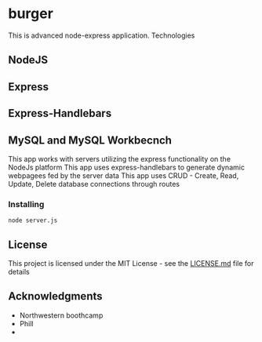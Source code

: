 # burger

This is advanced node-express application.
Technologies
## NodeJS
## Express
## Express-Handlebars
## MySQL and MySQL Workbecnch

This app works with servers utilizing the express functionality on the NodeJs platform
This app uses express-handlebars to generate dynamic webpagees fed by the server data
This app uses CRUD - Create, Read, Update, Delete database connections through routes
 ### Installing
 
```
node server.js
```

## License

This project is licensed under the MIT License - see the [LICENSE.md](LICENSE.md) file for details

## Acknowledgments

* Northwestern boothcamp
* Phill
* 



 